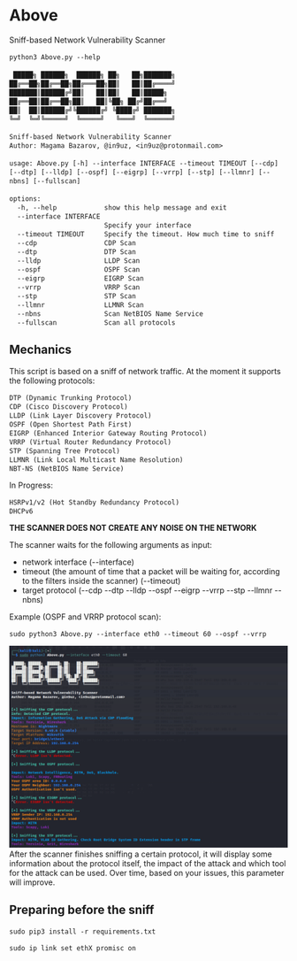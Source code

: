 # Above
Sniff-based Network Vulnerability Scanner

```
python3 Above.py --help

 █████╗ ██████╗  ██████╗ ██╗   ██╗███████╗    
██╔══██╗██╔══██╗██╔═══██╗██║   ██║██╔════╝    
███████║██████╔╝██║   ██║██║   ██║█████╗      
██╔══██║██╔══██╗██║   ██║╚██╗ ██╔╝██╔══╝      
██║  ██║██████╔╝╚██████╔╝ ╚████╔╝ ███████╗    
╚═╝  ╚═╝╚═════╝  ╚═════╝   ╚═══╝  ╚══════╝  

Sniff-based Network Vulnerability Scanner
Author: Magama Bazarov, @in9uz, <in9uz@protonmail.com>

usage: Above.py [-h] --interface INTERFACE --timeout TIMEOUT [--cdp] [--dtp] [--lldp] [--ospf] [--eigrp] [--vrrp] [--stp] [--llmnr] [--nbns] [--fullscan]

options:
  -h, --help            show this help message and exit
  --interface INTERFACE
                        Specify your interface
  --timeout TIMEOUT     Specify the timeout. How much time to sniff
  --cdp                 CDP Scan
  --dtp                 DTP Scan
  --lldp                LLDP Scan
  --ospf                OSPF Scan
  --eigrp               EIGRP Scan
  --vrrp                VRRP Scan
  --stp                 STP Scan
  --llmnr               LLMNR Scan
  --nbns                Scan NetBIOS Name Service
  --fullscan            Scan all protocols
  ```
## Mechanics

This script is based on a sniff of network traffic. At the moment it supports the following protocols:

```
DTP (Dynamic Trunking Protocol)
CDP (Cisco Discovery Protocol)
LLDP (Link Layer Discovery Protocol)
OSPF (Open Shortest Path First)
EIGRP (Enhanced Interior Gateway Routing Protocol)
VRRP (Virtual Router Redundancy Protocol)
STP (Spanning Tree Protocol)
LLMNR (Link Local Multicast Name Resolution)
NBT-NS (NetBIOS Name Service)
```
In Progress:
```
HSRPv1/v2 (Hot Standby Redundancy Protocol)
DHCPv6
```
**THE SCANNER DOES NOT CREATE ANY NOISE ON THE NETWORK**

The scanner waits for the following arguments as input:
  - network interface (--interface)
  - timeout (the amount of time that a packet will be waiting for, according to the filters inside the scanner) (--timeout)
  - target protocol (--cdp --dtp --lldp --ospf --eigrp --vrrp --stp --llmnr --nbns)
  
Example (OSPF and VRRP protocol scan):
```
sudo python3 Above.py --interface eth0 --timeout 60 --ospf --vrrp
```
![](example.png)
After the scanner finishes sniffing a certain protocol, it will display some information about the protocol itself, the impact of the attack and which tool for the attack can be used. Over time, based on your issues, this parameter will improve.

## Preparing before the sniff
```
sudo pip3 install -r requirements.txt
```

```
sudo ip link set ethX promisc on
```



